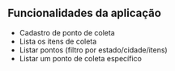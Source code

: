 ## Funcionalidades da aplicação
- Cadastro de ponto de coleta
- Lista os itens de coleta
- Listar pontos (filtro por estado/cidade/itens)
- Listar um ponto de coleta específico